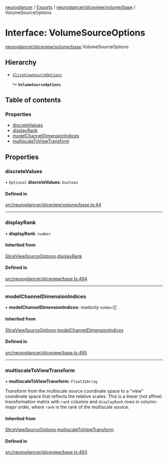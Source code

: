 [neuroglancer](../README.md) / [Exports](../modules.md) / [neuroglancer/sliceview/volume/base](../modules/neuroglancer_sliceview_volume_base.md) / VolumeSourceOptions

# Interface: VolumeSourceOptions

[neuroglancer/sliceview/volume/base](../modules/neuroglancer_sliceview_volume_base.md).VolumeSourceOptions

## Hierarchy

- [`SliceViewSourceOptions`](neuroglancer_sliceview_base.SliceViewSourceOptions.md)

  ↳ **`VolumeSourceOptions`**

## Table of contents

### Properties

- [discreteValues](neuroglancer_sliceview_volume_base.VolumeSourceOptions.md#discretevalues)
- [displayRank](neuroglancer_sliceview_volume_base.VolumeSourceOptions.md#displayrank)
- [modelChannelDimensionIndices](neuroglancer_sliceview_volume_base.VolumeSourceOptions.md#modelchanneldimensionindices)
- [multiscaleToViewTransform](neuroglancer_sliceview_volume_base.VolumeSourceOptions.md#multiscaletoviewtransform)

## Properties

### discreteValues

• `Optional` **discreteValues**: `boolean`

#### Defined in

[src/neuroglancer/sliceview/volume/base.ts:44](https://github.com/ActiveBrainAtlas2/neuroglancer/blob/034b457d/src/neuroglancer/sliceview/volume/base.ts#L44)

___

### displayRank

• **displayRank**: `number`

#### Inherited from

[SliceViewSourceOptions](neuroglancer_sliceview_base.SliceViewSourceOptions.md).[displayRank](neuroglancer_sliceview_base.SliceViewSourceOptions.md#displayrank)

#### Defined in

[src/neuroglancer/sliceview/base.ts:494](https://github.com/ActiveBrainAtlas2/neuroglancer/blob/034b457d/src/neuroglancer/sliceview/base.ts#L494)

___

### modelChannelDimensionIndices

• **modelChannelDimensionIndices**: readonly `number`[]

#### Inherited from

[SliceViewSourceOptions](neuroglancer_sliceview_base.SliceViewSourceOptions.md).[modelChannelDimensionIndices](neuroglancer_sliceview_base.SliceViewSourceOptions.md#modelchanneldimensionindices)

#### Defined in

[src/neuroglancer/sliceview/base.ts:495](https://github.com/ActiveBrainAtlas2/neuroglancer/blob/034b457d/src/neuroglancer/sliceview/base.ts#L495)

___

### multiscaleToViewTransform

• **multiscaleToViewTransform**: `Float32Array`

Transform from the multiscale source coordinate space to a "view" coordinate space that
reflects the relative scales.  This is a *linear* (not affine) transformation matrix with
`rank` columns and `displayRank` rows in column-major order, where `rank` is the rank of the
multiscale source.

#### Inherited from

[SliceViewSourceOptions](neuroglancer_sliceview_base.SliceViewSourceOptions.md).[multiscaleToViewTransform](neuroglancer_sliceview_base.SliceViewSourceOptions.md#multiscaletoviewtransform)

#### Defined in

[src/neuroglancer/sliceview/base.ts:493](https://github.com/ActiveBrainAtlas2/neuroglancer/blob/034b457d/src/neuroglancer/sliceview/base.ts#L493)
